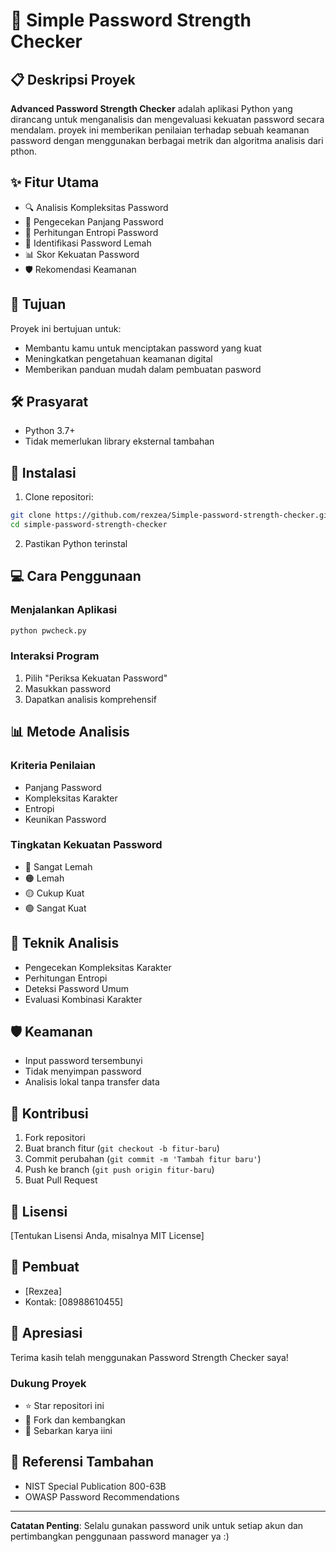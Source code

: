 # 🔐 Simple Password Strength Checker

## 📋 Deskripsi Proyek

**Advanced Password Strength Checker** adalah aplikasi Python yang dirancang untuk menganalisis dan mengevaluasi kekuatan password secara mendalam. proyek ini memberikan penilaian terhadap sebuah keamanan password dengan menggunakan berbagai metrik dan algoritma analisis dari pthon.

## ✨ Fitur Utama

- 🔍 Analisis Kompleksitas Password
- 📏 Pengecekan Panjang Password
- 🧮 Perhitungan Entropi Password
- 🚨 Identifikasi Password Lemah
- 📊 Skor Kekuatan Password
- 🛡️ Rekomendasi Keamanan

## 🎯 Tujuan

Proyek ini bertujuan untuk:
- Membantu kamu untuk menciptakan password yang kuat
- Meningkatkan pengetahuan keamanan digital
- Memberikan panduan mudah dalam pembuatan pasword

## 🛠️ Prasyarat

- Python 3.7+
- Tidak memerlukan library eksternal tambahan

## 🚀 Instalasi

1. Clone repositori:
```bash
git clone https://github.com/rexzea/Simple-password-strength-checker.git
cd simple-password-strength-checker
```

2. Pastikan Python terinstal

## 💻 Cara Penggunaan

### Menjalankan Aplikasi

```bash
python pwcheck.py
```

### Interaksi Program

1. Pilih "Periksa Kekuatan Password"
2. Masukkan password
3. Dapatkan analisis komprehensif

## 📊 Metode Analisis

### Kriteria Penilaian
- Panjang Password
- Kompleksitas Karakter
- Entropi
- Keunikan Password

### Tingkatan Kekuatan Password
- 🔴 Sangat Lemah
- 🟠 Lemah
- 🟡 Cukup Kuat
- 🟢 Sangat Kuat

## 🔬 Teknik Analisis

- Pengecekan Kompleksitas Karakter
- Perhitungan Entropi
- Deteksi Password Umum
- Evaluasi Kombinasi Karakter

## 🛡️ Keamanan

- Input password tersembunyi
- Tidak menyimpan password
- Analisis lokal tanpa transfer data

## 🔧 Kontribusi

1. Fork repositori
2. Buat branch fitur (`git checkout -b fitur-baru`)
3. Commit perubahan (`git commit -m 'Tambah fitur baru'`)
4. Push ke branch (`git push origin fitur-baru`)
5. Buat Pull Request

## 📜 Lisensi

[Tentukan Lisensi Anda, misalnya MIT License]

## 👥 Pembuat

- [Rexzea]
- Kontak: [08988610455]

## 🌟 Apresiasi

Terima kasih telah menggunakan Password Strength Checker saya!

### Dukung Proyek
- ⭐ Star repositori ini
- 🔱 Fork dan kembangkan
- 📣 Sebarkan karya iini

## 🔗 Referensi Tambahan
- NIST Special Publication 800-63B
- OWASP Password Recommendations

---

**Catatan Penting**: 
Selalu gunakan password unik untuk setiap akun dan pertimbangkan penggunaan password manager ya :)
